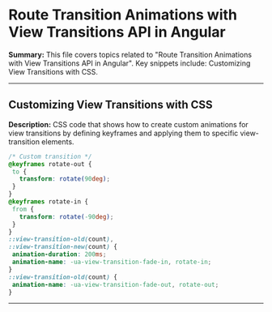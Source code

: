 # Route Transition Animations with View Transitions API in Angular

**Summary:** This file covers topics related to "Route Transition Animations with View Transitions API in Angular". Key snippets include: Customizing View Transitions with CSS.

---

## Customizing View Transitions with CSS

**Description:** CSS code that shows how to create custom animations for view transitions by defining keyframes and applying them to specific view-transition elements.

```css
/* Custom transition */
@keyframes rotate-out {
 to {
   transform: rotate(90deg);
 }
}
@keyframes rotate-in {
 from {
   transform: rotate(-90deg);
 }
}
::view-transition-old(count),
::view-transition-new(count) {
 animation-duration: 200ms;
 animation-name: -ua-view-transition-fade-in, rotate-in;
}
::view-transition-old(count) {
 animation-name: -ua-view-transition-fade-out, rotate-out;
}
```

---